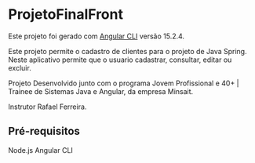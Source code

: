 # ProjetoFinalFront

Este projeto foi gerado com [Angular CLI](https://github.com/angular/angular-cli) versão 15.2.4.

Este projeto permite o cadastro de clientes para o projeto de Java Spring. Neste aplicativo permite que o usuario cadastrar, consultar, editar ou excluir.

Projeto Desenvolvido junto com o programa Jovem Profissional e 40+ | Trainee de Sistemas Java e Angular, da empresa Minsait.

Instrutor Rafael Ferreira.

## Pré-requisitos

Node.js
Angular CLI
